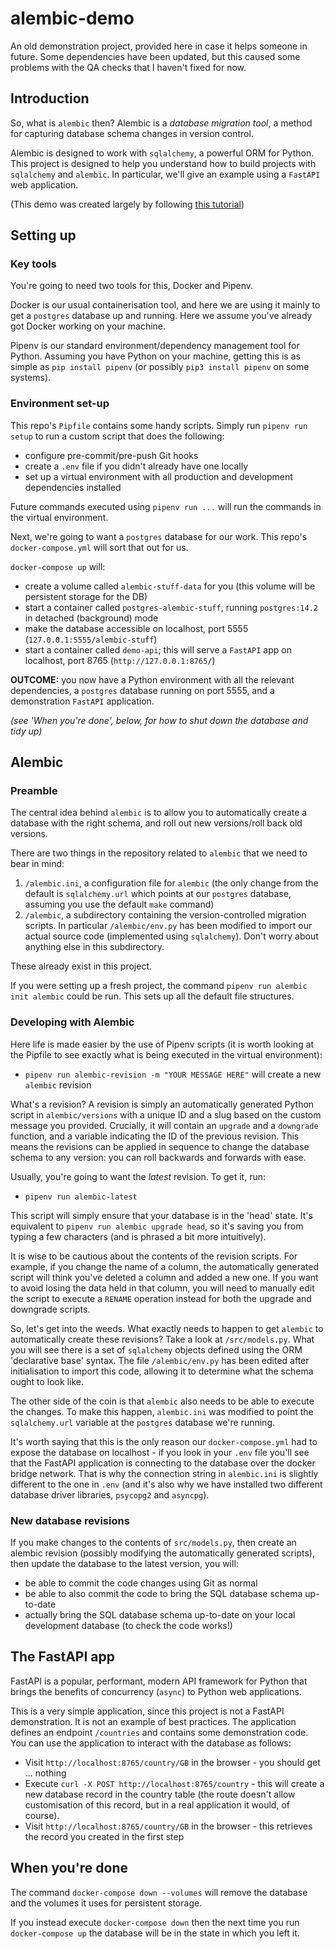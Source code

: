 alembic-demo
============

An old demonstration project, provided here in case it helps someone in future. Some dependencies have been updated, but this caused some problems with the QA checks that I haven't fixed for now.

Introduction
------------

So, what is `alembic` then? Alembic is a _database migration tool_, a method for capturing database schema changes in version control.

Alembic is designed to work with `sqlalchemy`, a powerful ORM for Python. This project is designed to help you understand how to build projects with `sqlalchemy` and `alembic`. In particular, we'll give an example using a `FastAPI` web application.

(This demo was created largely by following [this tutorial](https://www.compose.com/articles/schema-migrations-with-alembic-python-and-postgresql/))

Setting up
----------

### Key tools

You're going to need two tools for this, Docker and Pipenv.

Docker is our usual containerisation tool, and here we are using it mainly to get a `postgres` database up and running. Here we assume you've already got Docker working on your machine.

Pipenv is our standard environment/dependency management tool for Python. Assuming you have Python on your machine, getting this is as simple as `pip install pipenv` (or possibly `pip3 install pipenv` on some systems).

### Environment set-up

This repo's `Pipfile` contains some handy scripts. Simply run `pipenv run setup` to run a custom script that does the following:

- configure pre-commit/pre-push Git hooks
- create a `.env` file if you didn't already have one locally
- set up a virtual environment with all production and development dependencies installed

Future commands executed using `pipenv run ...` will run the commands in the virtual environment.

Next, we're going to want a `postgres` database for our work. This repo's `docker-compose.yml` will sort that out for us.

`docker-compose up` will:

- create a volume called `alembic-stuff-data` for you (this volume will be persistent storage for the DB)
- start a container called `postgres-alembic-stuff`, running `postgres:14.2` in detached (background) mode
- make the database accessible on localhost, port 5555 (`127.0.0.1:5555/alembic-stuff`)
- start a container called `demo-api`; this will serve a `FastAPI` app on localhost, port 8765 (`http://127.0.0.1:8765/`)

**OUTCOME:** you now have a Python environment with all the relevant dependencies, a `postgres` database running on port 5555, and a demonstration `FastAPI` application.

_(see 'When you're done', below, for how to shut down the database and tidy up)_

Alembic
-------

### Preamble

The central idea behind `alembic` is to allow you to automatically create a database with the right schema, and roll out new versions/roll back old versions.

There are two things in the repository related to `alembic` that we need to bear in mind:

1. `/alembic.ini`, a configuration file for `alembic` (the only change from the default is `sqlalchemy.url` which points at our `postgres` database, assuming you use the default `make` command)
2. `/alembic`, a subdirectory containing the version-controlled migration scripts. In particular `/alembic/env.py` has been modified to import our actual source code (implemented using `sqlalchemy`). Don't worry about anything else in this subdirectory.

These already exist in this project. 

If you were setting up a fresh project, the command `pipenv run alembic init alembic` could be run. This sets up all the default file structures.

### Developing with Alembic

Here life is made easier by the use of Pipenv scripts (it is worth looking at the Pipfile to see exactly what is being executed in the virtual environment):

- `pipenv run alembic-revision -m "YOUR MESSAGE HERE"` will create a new `alembic` revision

What's a revision? A revision is simply an automatically generated Python script in `alembic/versions` with a unique ID and a slug based on the custom message you provided. Crucially, it will contain an `upgrade` and a `downgrade` function, and a variable indicating the ID of the previous revision. This means the revisions can be applied in sequence to change the database schema to any version: you can roll backwards and forwards with ease.

Usually, you're going to want the _latest_ revision. To get it, run:

- `pipenv run alembic-latest`

This script will simply ensure that your database is in the 'head' state. It's equivalent to `pipenv run alembic upgrade head`, so it's saving you from typing a few characters (and is phrased a bit more intuitively).

It is wise to be cautious about the contents of the revision scripts. For example, if you change the name of a column, the automatically generated script will think you've deleted a column and added a new one. If you want to avoid losing the data held in that column, you will need to manually edit the script to execute a `RENAME` operation instead for both the upgrade and downgrade scripts.

So, let's get into the weeds. What exactly needs to happen to get `alembic` to automatically create these revisions? Take a look at `/src/models.py`. What you will see there is a set of `sqlalchemy` objects defined using the ORM 'declarative base' syntax. The file `/alembic/env.py` has been edited after initialisation to import this code, allowing it to determine what the schema ought to look like.

The other side of the coin is that `alembic` also needs to be able to execute the changes. To make this happen, `alembic.ini` was modified to point the `sqlalchemy.url` variable at the `postgres` database we're running.

It's worth saying that this is the only reason our `docker-compose.yml` had to expose the database on localhost - if you look in your `.env` file you'll see that the FastAPI application is connecting to the database over the docker bridge network. That is why the connection string in `alembic.ini` is slightly different to the one in `.env` (and it's also why we have installed two different database driver libraries, `psycopg2` and `asyncpg`).

### New database revisions

If you make changes to the contents of `src/models.py`, then create an alembic revision (possibly modifying the automatically generated scripts), then update the database to the latest version, you will:

- be able to commit the code changes using Git as normal
- be able to also commit the code to bring the SQL database schema up-to-date
- actually bring the SQL database schema up-to-date on your local development database (to check the code works!)

The FastAPI app
---------------

FastAPI is a popular, performant, modern API framework for Python that brings the benefits of concurrency (`async`) to Python web applications.

This is a very simple application, since this project is not a FastAPI demonstration. It is not an example of best practices. The application defines an endpoint `/countries` and contains some demonstration code. You can use the application to interact with the database as follows:

- Visit `http://localhost:8765/country/GB` in the browser - you should get ... nothing
- Execute `curl -X POST http://localhost:8765/country` - this will create a new database record in the country table (the route doesn't allow customisation of this record, but in a real application it would, of course).
- Visit `http://localhost:8765/country/GB` in the browser - this retrieves the record you created in the first step


When you're done
----------------

The command `docker-compose down --volumes` will remove the database and the volumes it uses for persistent storage.

If you instead execute `docker-compose down` then the next time you run `docker-compose up` the database will be in the state in which you left it.
